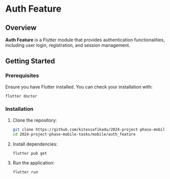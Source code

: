 # Auth Feature

## Overview

**Auth Feature** is a Flutter module that provides authentication functionalities, including user login, registration, and session management.

## Getting Started

### Prerequisites

Ensure you have Flutter installed. You can check your installation with:

```sh
flutter doctor
```

### Installation

1. Clone the repository:
   ```sh
   git clone https://github.com/kitessafikadu/2024-project-phase-mobile-tasks.git
   cd 2024-project-phase-mobile-tasks/mobile/auth_feature
   ```
2. Install dependencies:
   ```sh
   flutter pub get
   ```
3. Run the application:
   ```sh
   flutter run
   ```
